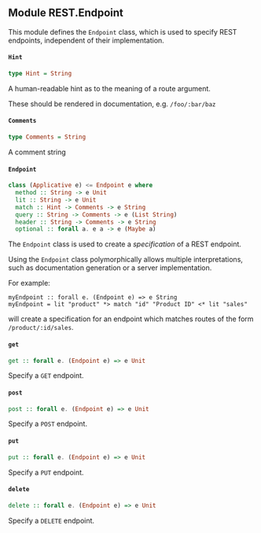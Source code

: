 ## Module REST.Endpoint

This module defines the `Endpoint` class, which is used to specify
REST endpoints, independent of their implementation.

#### `Hint`

``` purescript
type Hint = String
```

A human-readable hint as to the meaning of a route argument.

These should be rendered in documentation, e.g. `/foo/:bar/baz`

#### `Comments`

``` purescript
type Comments = String
```

A comment string

#### `Endpoint`

``` purescript
class (Applicative e) <= Endpoint e where
  method :: String -> e Unit
  lit :: String -> e Unit
  match :: Hint -> Comments -> e String
  query :: String -> Comments -> e (List String)
  header :: String -> Comments -> e String
  optional :: forall a. e a -> e (Maybe a)
```

The `Endpoint` class is used to create a _specification_ of a REST endpoint.

Using the `Endpoint` class polymorphically allows multiple interpretations, such
as documentation generation or a server implementation.

For example:

    myEndpoint :: forall e. (Endpoint e) => e String
    myEndpoint = lit "product" *> match "id" "Product ID" <* lit "sales"

will create a specification for an endpoint which matches routes of the form
`/product/:id/sales`.

#### `get`

``` purescript
get :: forall e. (Endpoint e) => e Unit
```

Specify a `GET` endpoint.

#### `post`

``` purescript
post :: forall e. (Endpoint e) => e Unit
```

Specify a `POST` endpoint.

#### `put`

``` purescript
put :: forall e. (Endpoint e) => e Unit
```

Specify a `PUT` endpoint.

#### `delete`

``` purescript
delete :: forall e. (Endpoint e) => e Unit
```

Specify a `DELETE` endpoint.



